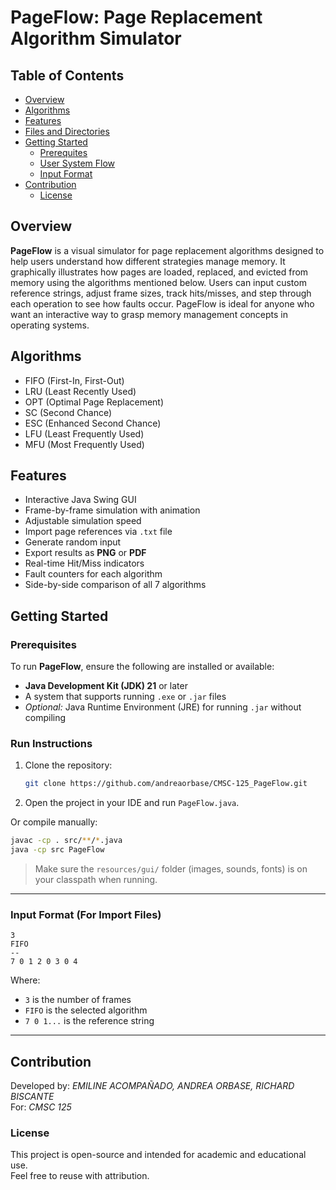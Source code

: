 # PageFlow: Page Replacement Algorithm Simulator

## Table of Contents
- [Overview](#overview)
- [Algorithms](#algorithms)
- [Features](#features)
- [Files and Directories](#files-and-directories)
- [Getting Started](#getting-started)
  - [Prerequites](#prerequisites)
  - [User System Flow](#user-system-flow)
  - [Input Format](#input-format)
- [Contribution](#contribution)
  - [License](#license)

## Overview
**PageFlow** is a visual simulator for page replacement algorithms designed to help users understand how different strategies manage memory. It graphically illustrates how pages are loaded, replaced, and evicted from memory using the algorithms mentioned below. Users can input custom reference strings, adjust frame sizes, track hits/misses, and step through each operation to see how faults occur. PageFlow is ideal for anyone who want an interactive way to grasp memory management concepts in operating systems.

## Algorithms
- FIFO (First-In, First-Out)  
- LRU (Least Recently Used)  
- OPT (Optimal Page Replacement)  
- SC (Second Chance)  
- ESC (Enhanced Second Chance)  
- LFU (Least Frequently Used)  
- MFU (Most Frequently Used)

## Features
- Interactive Java Swing GUI  
- Frame-by-frame simulation with animation
- Adjustable simulation speed
- Import page references via `.txt` file
- Generate random input
- Export results as **PNG** or **PDF**  
- Real-time Hit/Miss indicators
- Fault counters for each algorithm
- Side-by-side comparison of all 7 algorithms

## Getting Started

### Prerequisites

To run **PageFlow**, ensure the following are installed or available:

- **Java Development Kit (JDK) 21** or later  
- A system that supports running `.exe` or `.jar` files  
- *Optional:* Java Runtime Environment (JRE) for running `.jar` without compiling

### Run Instructions

1. Clone the repository:
   ```bash
   git clone https://github.com/andreaorbase/CMSC-125_PageFlow.git
   ```

2. Open the project in your IDE and run `PageFlow.java`.

Or compile manually:

```bash
javac -cp . src/**/*.java
java -cp src PageFlow
```

> Make sure the `resources/gui/` folder (images, sounds, fonts) is on your classpath when running.

---

### Input Format (For Import Files)

```
3
FIFO
--
7 0 1 2 0 3 0 4
```

Where:
- `3` is the number of frames
- `FIFO` is the selected algorithm
- `7 0 1...` is the reference string

---

## Contribution
Developed by: *EMILINE ACOMPAÑADO, ANDREA ORBASE, RICHARD BISCANTE*  
For: *CMSC 125*  

### License
This project is open-source and intended for academic and educational use.  
Feel free to reuse with attribution.

